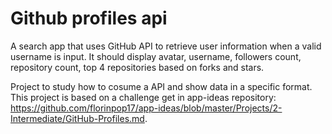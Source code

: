 # Github profiles api
 A search app that uses GitHub API to retrieve user information when a valid username is input. It should display avatar, username, followers count, repository count, top 4 repositories based on forks and stars.
 
 Project to study how to cosume a API and show data in a specific format. This project is based on a challenge get in app-ideas repository:
 https://github.com/florinpop17/app-ideas/blob/master/Projects/2-Intermediate/GitHub-Profiles.md.
 
